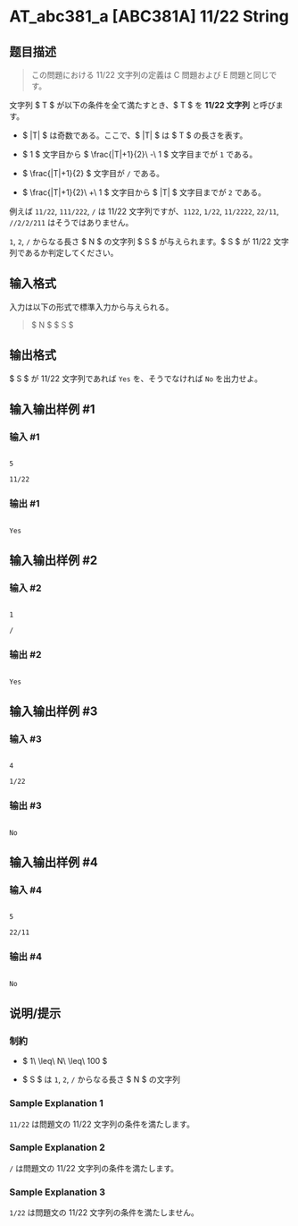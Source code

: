 # AT_abc381_a [ABC381A] 11/22 String

## 题目描述

[problemUrl]: https://atcoder.jp/contests/abc381/tasks/abc381_a

> この問題における 11/22 文字列の定義は C 問題および E 問題と同じです。

文字列 $ T $ が以下の条件を全て満たすとき、$ T $ を **11/22 文字列** と呼びます。

- $ |T| $ は奇数である。ここで、$ |T| $ は $ T $ の長さを表す。
- $ 1 $ 文字目から $ \frac{|T|+1}{2}\ -\ 1 $ 文字目までが `1` である。
- $ \frac{|T|+1}{2} $ 文字目が `/` である。
- $ \frac{|T|+1}{2}\ +\ 1 $ 文字目から $ |T| $ 文字目までが `2` である。
 
例えば `11/22`, `111/222`, `/` は 11/22 文字列ですが、`1122`, `1/22`, `11/2222`, `22/11`, `//2/2/211` はそうではありません。

`1`, `2`, `/` からなる長さ $ N $ の文字列 $ S $ が与えられます。$ S $ が 11/22 文字列であるか判定してください。

## 输入格式

入力は以下の形式で標準入力から与えられる。

> $ N $ $ S $

## 输出格式

$ S $ が 11/22 文字列であれば `Yes` を、そうでなければ `No` を出力せよ。

## 输入输出样例 #1

### 输入 #1

```
5
11/22
```

### 输出 #1

```
Yes
```

## 输入输出样例 #2

### 输入 #2

```
1
/
```

### 输出 #2

```
Yes
```

## 输入输出样例 #3

### 输入 #3

```
4
1/22
```

### 输出 #3

```
No
```

## 输入输出样例 #4

### 输入 #4

```
5
22/11
```

### 输出 #4

```
No
```

## 说明/提示

### 制約

- $ 1\ \leq\ N\ \leq\ 100 $
- $ S $ は `1`, `2`, `/` からなる長さ $ N $ の文字列
 
### Sample Explanation 1

`11/22` は問題文の 11/22 文字列の条件を満たします。

### Sample Explanation 2

`/` は問題文の 11/22 文字列の条件を満たします。

### Sample Explanation 3

`1/22` は問題文の 11/22 文字列の条件を満たしません。